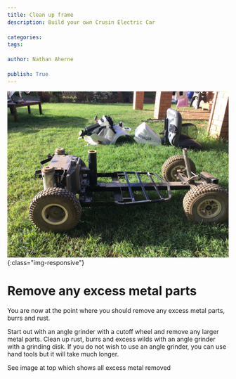 ```yaml
---
title: Clean up frame
description: Build your own Crusin Electric Car

categories:
tags:

author: Nathan Aherne

publish: True
---
```


![Banner image](banner.jpg){:class="img-responsive"}

# Remove any excess metal parts

You are now at the point where you should remove any excess metal parts, burrs and rust. 

Start out with an angle grinder with a cutoff wheel and remove any larger metal parts. Clean up rust, burrs and excess wilds with an angle grinder with a grinding disk. If you do not wish to use an angle grinder, you can use hand tools but it will take much longer.

See image at top which shows all excess metal removed